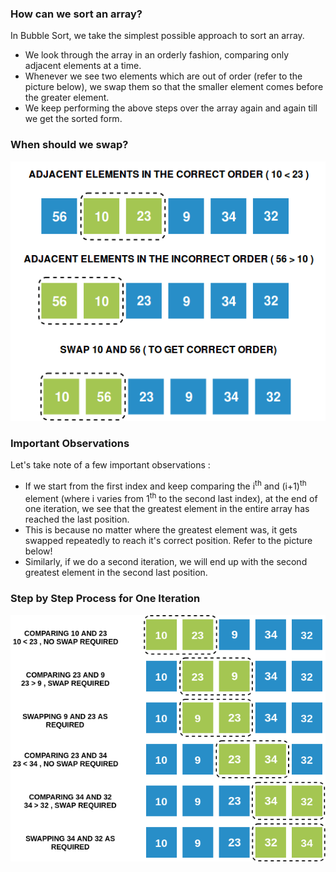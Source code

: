 ### How can we sort an array?

In Bubble Sort, we take the simplest possible approach to sort an array.

- We look through the array in an orderly fashion, comparing only adjacent elements at a time.
- Whenever we see two elements which are out of order (refer to the picture below), we swap them so that the smaller element comes before the greater element.
- We keep performing the above steps over the array again and again till we get the sorted form.

### When should we swap?

<img src="images/swap.png"/>

### Important Observations

Let's take note of a few important observations :

- If we start from the first index and keep comparing the i<sup>th</sup> and (i+1)<sup>th</sup> element (where i varies from 1<sup>th</sup> to the second last index), at the end of one iteration, we see that the greatest element in the entire array has reached the last position.
- This is because no matter where the greatest element was, it gets swapped repeatedly to reach it's correct position. Refer to the picture below!
- Similarly, if we do a second iteration, we will end up with the second greatest element in the second last position.

### Step by Step Process for One Iteration

<img src="images/oneiteration.png"/>


